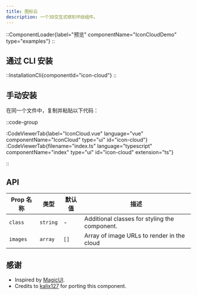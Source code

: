 ```yaml
---
title: 图标云
description: 一个3D交互式球形环绕组件。
---
```


::ComponentLoader{label="预览" componentName="IconCloudDemo" type="examples"}
::

## 通过 CLI 安装

::InstallationCli{componentId="icon-cloud"}
::

## 手动安装

在同一个文件中，复制并粘贴以下代码：

::code-group

:CodeViewerTab{label="IconCloud.vue" language="vue" componentName="IconCloud" type="ui" id="icon-cloud"}
:CodeViewerTab{filename="index.ts" language="typescript" componentName="index" type="ui" id="icon-cloud" extension="ts"}

::

## API

| Prop 名称 | 类型     | 默认值 | 描述                                          |
| --------- | -------- | ------ | --------------------------------------------- |
| `class`   | `string` | -      | Additional classes for styling the component. |
| `images`  | `array`  | `[]`   | Array of image URLs to render in the cloud    |

## 感谢

- Inspired by [MagicUI](https://magicui.design/docs/components/icon-cloud).
- Credits to [kalix127](https://github.com/kalix127) for porting this component.
